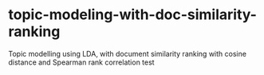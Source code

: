 # topic-modeling-with-doc-similarity-ranking
Topic modelling using LDA, with document similarity ranking with cosine distance and Spearman rank correlation test
